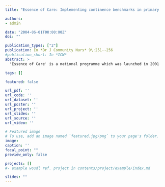 ```yaml
---
title: "Essence of Care: Implementing continence benchmarks in primary care"

authors:
- admin

date: "2004-06-01T00:00:00Z"
doi: ""

publication_types: ["2"]
publication: In *Br J Community Nurs* 9\:251--256
#publication_short: In *ICW*
abstract: >
  'Essence of Care' is a national programme which was launched in 2001. The document provides a set of national benchmarks which are evidence based. The benchmarks focus on basic care as identified in a First Class Service (DH, 1998). The programme has been implemented widely by acute services, however with community and primary care services, the take up appeared to have been spasmodic. A conference in 2003 'Implementing Essence of Care in Primary Care' described the implementation of Essence of Care in Primary Care as a 'challenge'. This article identifies the implementation of the continence benchmark within a PCT. The article details the process and the difficulties encountered within primary care, but also details the benefits of utilising the model despite a labour intensive process. In particular the article suggests the importance of incorporating the benchmarks into current systems within the PCT in order to avoid duplication and extra layers of groups and meetings. Finally the article highlights some of the benefits which the PCT consider the process has achieved to the continence service.

tags: []

featured: false

url_pdf: ''
url_code: ''
url_dataset: ''
url_poster: ''
url_project: ''
url_slides: ''
url_source: ''
url_video: ''

# Featured image
# To use, add an image named `featured.jpg/png` to your page's folder.
image:
caption: ''
focal_point: ""
preview_only: false

projects: []
#- example woudl ref. project in contents/project/example/index.md

slides: ""
---
```

